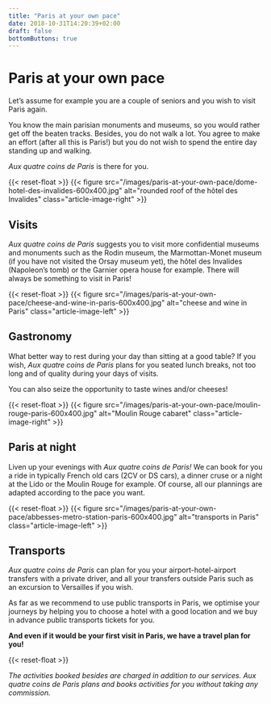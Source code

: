 ```yaml
---
title: "Paris at your own pace"
date: 2018-10-31T14:20:39+02:00
draft: false
bottomButtons: true
---
```


# Paris at your own pace

Let’s assume for example you are a couple of seniors and you wish to visit Paris again.

You know the main parisian monuments and museums, so you would rather get off the beaten tracks. Besides, you do not walk a lot. You agree to make an effort (after all this is Paris!) but you do not wish to spend the entire day standing up and walking.

*Aux quatre coins de Paris* is there for you.

{{< reset-float >}}
{{< figure src="/images/paris-at-your-own-pace/dome-hotel-des-invalides-600x400.jpg"
alt="rounded roof of the hôtel des Invalides" class="article-image-right" >}}

## Visits

*Aux quatre coins de Paris* suggests you to visit more confidential museums and monuments such as the Rodin museum, the Marmottan-Monet museum (if you have not visited the Orsay museum yet), the hôtel des Invalides (Napoleon’s tomb) or the Garnier opera house for example. There will always be something to visit in Paris!

{{< reset-float >}}
{{< figure src="/images/paris-at-your-own-pace/cheese-and-wine-in-paris-600x400.jpg"
alt="cheese and wine in Paris" class="article-image-left" >}}

## Gastronomy

What better way to rest during your day than sitting at a good table? If you wish, *Aux quatre coins de Paris* plans for you seated lunch breaks, not too long and of quality during your days of visits.

You can also seize the opportunity to taste wines and/or cheeses!

{{< reset-float >}}
{{< figure src="/images/paris-at-your-own-pace/moulin-rouge-paris-600x400.jpg"
alt="Moulin Rouge cabaret" class="article-image-right" >}}

## Paris at night

Liven up your evenings with *Aux quatre coins de Paris!* We can book for you a ride in typically French old cars (2CV or DS cars), a dinner cruse or a night at the Lido or the Moulin Rouge for example. Of course, all our plannings are adapted according to the pace you want.

{{< reset-float >}}
{{< figure src="/images/paris-at-your-own-pace/abbesses-metro-station-paris-600x400.jpg"
alt="transports in Paris" class="article-image-left" >}}

## Transports

*Aux quatre coins de Paris* can plan for you your airport-hotel-airport transfers with a private driver, and all your transfers outside Paris such as an excursion to Versailles if you wish.

As far as we recommend to use public transports in Paris, we optimise your journeys by helping you to choose a hotel with a good location and we buy in advance public transports tickets for you.


**And even if it would be your first visit in Paris, we have a travel plan for you!**

{{< reset-float >}}

*The activities booked besides are charged in addition to our services. Aux quatre coins de Paris plans and books activities for you without taking any commission.*
